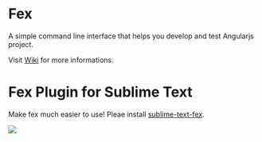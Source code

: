 Fex
===
A simple command line interface that helps you develop and test Angularjs project.

Visit [Wiki](https://github.com/hwangzhiming/fex/wiki) for more informations.


Fex Plugin for Sublime Text 
===========================

Make fex much easier to use! Pleae install [sublime-text-fex](https://github.com/hwangzhiming/sublime-text-fex).

![](https://68vvaa.bn1301.livefilestore.com/y2pTM4wDyIq-3Lr018xErzCl5vJxjxjCyeMtdWyjBxVzksCMq8bu2kqj3D5rkJWPT6qnQn8YKJ2JSNZDKSGAhvWaKgHsuKNUR5ye2bK1XIhxsA/Screenshots.png?psid=1)


